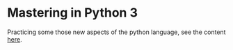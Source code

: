 # Mastering in Python 3

Practicing some those new aspects of the python language,
see the content [here](Mastering_Python3.ipynb).
